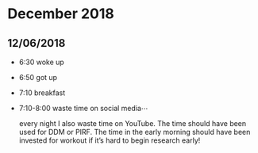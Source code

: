 # December 2018


## 12/06/2018
- 6:30 woke up
- 6:50 got up
- 7:10 breakfast 
- 7:10-8:00 waste time on social media⋯

	every night  I also waste time on YouTube. The time should have been used for DDM or PIRF. The time in the early morning should have been invested for workout if it’s hard to begin research early!
